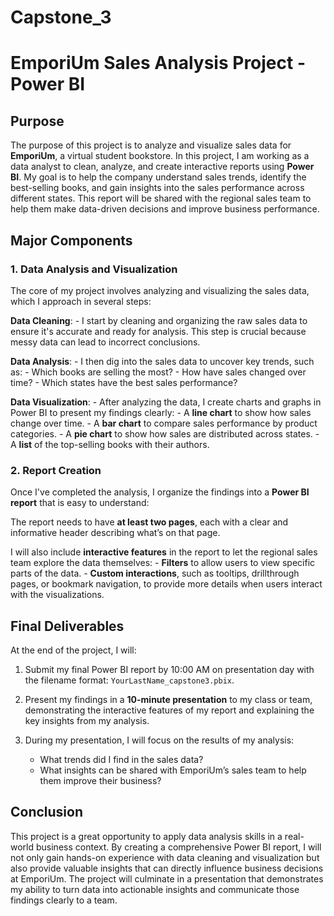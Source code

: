 # Capstone_3
# EmporiUm Sales Analysis Project - Power BI

## Purpose
The purpose of this project is to analyze and visualize sales data for **EmporiUm**, a virtual student bookstore. In this project, I am working as a data analyst to clean, analyze, and create interactive reports using **Power BI**. My goal is to help the company understand sales trends, identify the best-selling books, and gain insights into the sales performance across different states. This report will be shared with the regional sales team to help them make data-driven decisions and improve business performance.

## Major Components

### 1. **Data Analysis and Visualization**
The core of my project involves analyzing and visualizing the sales data, which I approach in several steps:

**Data Cleaning**:
    - I start by cleaning and organizing the raw sales data to ensure it's accurate and ready for analysis. This step is crucial because messy data can lead to incorrect conclusions.

**Data Analysis**:
    - I then dig into the sales data to uncover key trends, such as:
      - Which books are selling the most?
      - How have sales changed over time?
      - Which states have the best sales performance?

**Data Visualization**:
    - After analyzing the data, I create charts and graphs in Power BI to present my findings clearly:
        - A **line chart** to show how sales change over time.
        - A **bar chart** to compare sales performance by product categories.
        - A **pie chart** to show how sales are distributed across states.
        - A **list** of the top-selling books with their authors.

### 2. **Report Creation**
Once I've completed the analysis, I organize the findings into a **Power BI report** that is easy to understand:

The report needs to have **at least two pages**, each with a clear and informative header describing what’s on that page.
  
I will also include **interactive features** in the report to let the regional sales team explore the data themselves:
    - **Filters** to allow users to view specific parts of the data.
    - **Custom interactions**, such as tooltips, drillthrough pages, or bookmark navigation, to provide more details when users interact with the visualizations.

## Final Deliverables
At the end of the project, I will:

1. Submit my final Power BI report by 10:00 AM on presentation day with the filename format: `YourLastName_capstone3.pbix`.

2. Present my findings in a **10-minute presentation** to my class or team, demonstrating the interactive features of my report and explaining the key insights from my analysis.

3. During my presentation, I will focus on the results of my analysis:
    - What trends did I find in the sales data?
    - What insights can be shared with EmporiUm’s sales team to help them improve their business?

## Conclusion
This project is a great opportunity to apply data analysis skills in a real-world business context. By creating a comprehensive Power BI report, I will not only gain hands-on experience with data cleaning and visualization but also provide valuable insights that can directly influence business decisions at EmporiUm. The project will culminate in a presentation that demonstrates my ability to turn data into actionable insights and communicate those findings clearly to a team.  
